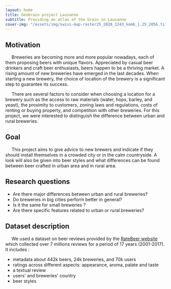 ```yaml
---
layout: home
title: Geobrain project Lausanne
subtitle: Providing an atlas of the brain in Lausanne
cover-img: "/assets/img/swiss-map-raster25_2020_1243_komb_1.25_2056.tif"
---
```


## Motivation

&nbsp;&nbsp;&nbsp;&nbsp; Breweries are becoming more and more popular nowadays, each of them proposing beers with unique flavors. Appreciated by casual beer drinkers and craft beer enthusiasts, beers happen to be a thriving market. A rising amount of new breweries have emerged in the last decades.  When starting a new brewery, the choice of location of the brewery is a significant step to guarantee its success. 

&nbsp;&nbsp;&nbsp;&nbsp; There are several factors to consider when choosing a location for a brewery such as the access to raw materials (water, hops, barley, and yeast), the proximity to customers, zoning laws and regulations, costs of renting or buying property, and competition with other breweries. For this project, we were interested to distinguish the difference between urban and rural breweries. 

## Goal

&nbsp;&nbsp;&nbsp;&nbsp; This project aims to give advice to new brewers and indicate if they should install themselves in a crowded city or in the calm countryside. A look will also be given into beer styles and what differences can be found between beer crafted in urban area and in rural area.

## Research questions

- Are there major differences between urban and rural breweries? 
- Do breweries in big cities perform better in general? 
- Is it the same for small breweries ?
-  Are there specific features related to urban or rural breweries?

## Dataset description

&nbsp;&nbsp;&nbsp;&nbsp; We used a dataset on beer reviews provided by the [RateBeer website](https://www.ratebeer.com/) which collected over 7 millions reviews for a period of 17 years (2001-2017). It includes :
- metadata about 442k beers, 24k breweries, and 70k users
- ratings across different aspects: appearance, aroma, palate and taste
- a textual review
- users' and breweries' country
- beer styles
